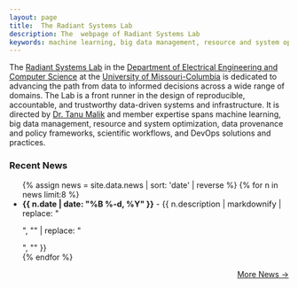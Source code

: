 ```yaml
---
layout: page
title:  The Radiant Systems Lab
description: The  webpage of Radiant Systems Lab
keywords: machine learning, big data management, resource and system optimization,  data provenance and policy frameworks, scientific workflows, DevOps solutions and practices. 
---
```


<p>
The <a href="https://radiant-systems-lab.github.io/">Radiant Systems Lab</a> in the <a href="https://engineering.missouri.edu/departments/eecs/">Department of Electrical Engineering and Computer Science</a> at the <a href="http://www.missouri.edu">University of Missouri-Columbia</a> is dedicated to advancing the path from data to informed decisions across a wide range of domains. The Lab is a front runner in the design of reproducible, accountable, and trustworthy data-driven systems and infrastructure. It is directed by <a href="https://engineering.missouri.edu/faculty/tanu-malik/">Dr. Tanu Malik</a> and member expertise spans machine learning, big data management, resource and system optimization,  data provenance and policy frameworks, scientific workflows, and DevOps solutions and practices.
</p>

<!--<table class="wide">
<tr>
  <td class="left">
    <a href="publpics/rqtl2_fig1.html">
        <img src="publpics/rqtl2_fig1c.png" alt="Broman et al. (2019) Fig 1c" title="Broman et al. (2019) Fig 1c"/>
    </a>
  </td>
  <td class="right">
    <a href="publpics/mppdiag_fig4.html">
        <img src="publpics/mppdiag_fig4.png" alt="Broman et
        al. (2019) Fig 4" title="Broman et al. (2019) Fig 4"/>
    </a>
  </td>
</tr>
<tr>
  <td class="left">
    <a href="publpics/samplemixups_fig7.html">
        <img src="publpics/samplemixups_fig7.png" alt="Broman et al. (2015) Fig 7" title="Broman et al. (2015) Fig 7"/>
    </a>
  </td>
  <td class="right">
    <a href="publpics/mbmixups_fig3.html">
        <img src="publpics/mbmixups_fig3.png" alt="Lobo et al. (2021) Fig 3" title="Lobo et al. (2021) Fig 3"/>
    </a>
  </td>
</tr>
</table>
-->

<h3 class="news-heading">Recent News</h3>
<ul id="RecentNews">
{% assign news = site.data.news | sort: 'date' | reverse %}
{% for n in news limit:8 %}
  <li>
    <div class="news-item-box">
      <div class="news-item" style="font-size: 0.9rem;">
        <strong>{{ n.date | date: "%B %-d, %Y" }}</strong> - {{ n.description | markdownify | replace: "<p>", "" | replace: "</p>", "" }}
      </div>
    </div>
  </li>
{% endfor %}
</ul>

<div style="text-align: right; margin-top: 10px;">
  <a class="home-button" href="news.html">More News →</a>
</div>


<div>
  <!-- <p> test </p> -->
</div>